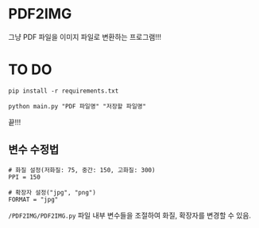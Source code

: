 # PDF2IMG

그냥 PDF 파일을 이미지 파일로 변환하는 프로그램!!!

# TO DO

```pip install -r requirements.txt```

```python main.py "PDF 파일명" "저장할 파일명"```

끝!!!

## 변수 수정법

```
# 화질 설정(저화질: 75, 중간: 150, 고화질: 300)
PPI = 150

# 확장자 설정("jpg", "png")
FORMAT = "jpg"
```
```/PDF2IMG/PDF2IMG.py``` 파일 내부 변수들을 조절하여 화질, 확장자를 변경할 수 있음.